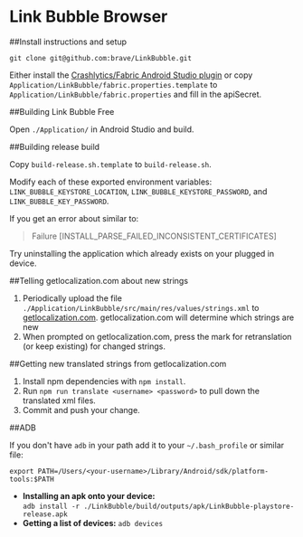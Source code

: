 # Link Bubble Browser

##Install instructions and setup

`git clone git@github.com:brave/LinkBubble.git`

Either install the [Crashlytics/Fabric Android Studio plugin](http://try.crashlytics.com/sdk-android/) or copy `Application/LinkBubble/fabric.properties.template` to `Application/LinkBubble/fabric.properties` and fill in the apiSecret.

##Building Link Bubble Free

Open `./Application/` in Android Studio and build.

##Building release build

Copy `build-release.sh.template` to `build-release.sh`.

Modify each of these exported environment variables: `LINK_BUBBLE_KEYSTORE_LOCATION`, `LINK_BUBBLE_KEYSTORE_PASSWORD`, and `LINK_BUBBLE_KEY_PASSWORD`.

If you get an error about similar to:

> Failure [INSTALL_PARSE_FAILED_INCONSISTENT_CERTIFICATES]

Try uninstalling the application which already exists on your plugged in device.

##Telling getlocalization.com about new strings

1. Periodically upload the file `./Application/LinkBubble/src/main/res/values/strings.xml` to [getlocalization.com](https://www.getlocalization.com/LinkBubble/files/).  getlocalization.com will determine which strings are new
2. When prompted on getlocalization.com, press the mark for retranslation (or keep existing) for changed strings.

##Getting new translated strings from getlocalization.com

1. Install npm dependencies with `npm install`.
2. Run `npm run translate <username> <password>` to pull down the translated xml files.
3. Commit and push your change.


##ADB

If you don't have `adb` in your path add it to your `~/.bash_profile` or similar file:

`export PATH=/Users/<your-username>/Library/Android/sdk/platform-tools:$PATH`

- **Installing an apk onto your device:**  
  `adb install -r ./LinkBubble/build/outputs/apk/LinkBubble-playstore-release.apk`
- **Getting a list of devices:**
  `adb devices`
